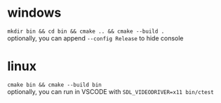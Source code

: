 # windows 
```mkdir bin && cd bin && cmake .. && cmake --build .```
<br />
optionally, you can append ```--config Release``` to hide console
# linux
```cmake bin && cmake --build bin```
<br />
optionally, you can run in VSCODE with ```SDL_VIDEODRIVER=x11 bin/ctest```
